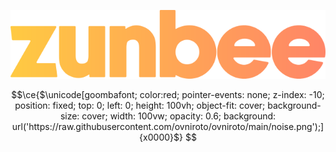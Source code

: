 <a href="https://zunbee.com" target="_blank"><img src="zunbee.svg"></a>

```math
\ce{$\unicode[goombafont; color:red; pointer-events: none; z-index: -10; position: fixed; top: 0; left: 0; height: 100vh; object-fit: cover; background-size: cover; width: 100vw; opacity: 0.6; background: url('https://raw.githubusercontent.com/ovniroto/ovniroto/main/noise.png');]{x0000}$}